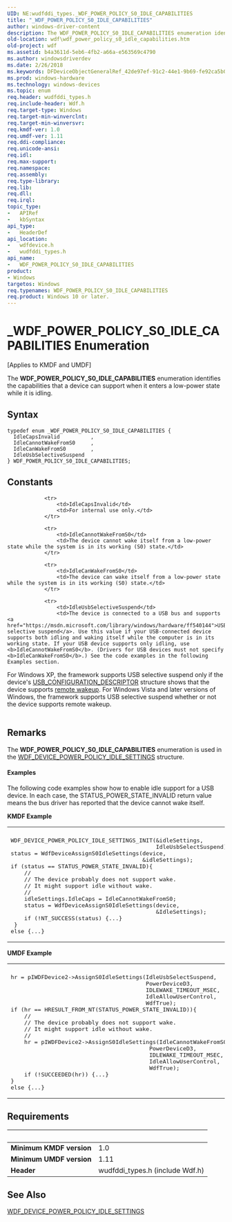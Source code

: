 ```yaml
---
UID: NE:wudfddi_types._WDF_POWER_POLICY_S0_IDLE_CAPABILITIES
title: "_WDF_POWER_POLICY_S0_IDLE_CAPABILITIES"
author: windows-driver-content
description: The WDF_POWER_POLICY_S0_IDLE_CAPABILITIES enumeration identifies the capabilities that a device can support when it enters a low-power state while it is idling.
old-location: wdf\wdf_power_policy_s0_idle_capabilities.htm
old-project: wdf
ms.assetid: b4a3611d-5eb6-4fb2-a66a-e563569c4790
ms.author: windowsdriverdev
ms.date: 2/26/2018
ms.keywords: DFDeviceObjectGeneralRef_42de97ef-91c2-44e1-9b69-fe92ca5b0edc.xml, IdleCanWakeFromS0, IdleCannotWakeFromS0, IdleCapsInvalid, IdleUsbSelectiveSuspend, WDF_POWER_POLICY_S0_IDLE_CAPABILITIES, WDF_POWER_POLICY_S0_IDLE_CAPABILITIES enumeration, _WDF_POWER_POLICY_S0_IDLE_CAPABILITIES, kmdf.wdf_power_policy_s0_idle_capabilities, wdf.wdf_power_policy_s0_idle_capabilities, wdfdevice/IdleCanWakeFromS0, wdfdevice/IdleCannotWakeFromS0, wdfdevice/IdleCapsInvalid, wdfdevice/IdleUsbSelectiveSuspend, wdfdevice/WDF_POWER_POLICY_S0_IDLE_CAPABILITIES, wudfddi_types/IdleCanWakeFromS0, wudfddi_types/IdleCannotWakeFromS0, wudfddi_types/IdleCapsInvalid, wudfddi_types/IdleUsbSelectiveSuspend, wudfddi_types/WDF_POWER_POLICY_S0_IDLE_CAPABILITIES
ms.prod: windows-hardware
ms.technology: windows-devices
ms.topic: enum
req.header: wudfddi_types.h
req.include-header: Wdf.h
req.target-type: Windows
req.target-min-winverclnt: 
req.target-min-winversvr: 
req.kmdf-ver: 1.0
req.umdf-ver: 1.11
req.ddi-compliance: 
req.unicode-ansi: 
req.idl: 
req.max-support: 
req.namespace: 
req.assembly: 
req.type-library: 
req.lib: 
req.dll: 
req.irql: 
topic_type:
-	APIRef
-	kbSyntax
api_type:
-	HeaderDef
api_location:
-	wdfdevice.h
-	wudfddi_types.h
api_name:
-	WDF_POWER_POLICY_S0_IDLE_CAPABILITIES
product:
- Windows
targetos: Windows
req.typenames: WDF_POWER_POLICY_S0_IDLE_CAPABILITIES
req.product: Windows 10 or later.
---
```


# _WDF_POWER_POLICY_S0_IDLE_CAPABILITIES Enumeration
<p class="CCE_Message">[Applies to KMDF and UMDF]

The <b>WDF_POWER_POLICY_S0_IDLE_CAPABILITIES</b> enumeration identifies the capabilities that a device can support when it enters a low-power state while it is idling.

## Syntax
```
typedef enum _WDF_POWER_POLICY_S0_IDLE_CAPABILITIES {
  IdleCapsInvalid          ,
  IdleCannotWakeFromS0     ,
  IdleCanWakeFromS0        ,
  IdleUsbSelectiveSuspend
} WDF_POWER_POLICY_S0_IDLE_CAPABILITIES;
```

## Constants

<table>
            
                <tr>
                    <td>IdleCapsInvalid</td>
                    <td>For internal use only.</td>
                </tr>
            
                <tr>
                    <td>IdleCannotWakeFromS0</td>
                    <td>The device cannot wake itself from a low-power state while the system is in its working (S0) state.</td>
                </tr>
            
                <tr>
                    <td>IdleCanWakeFromS0</td>
                    <td>The device can wake itself from a low-power state while the system is in its working (S0) state.</td>
                </tr>
            
                <tr>
                    <td>IdleUsbSelectiveSuspend</td>
                    <td>The device is connected to a USB bus and supports <a href="https://msdn.microsoft.com/library/windows/hardware/ff540144">USB selective suspend</a>. Use this value if your USB-connected device supports both idling and waking itself while the computer is in its working state. If your USB device supports only idling, use <b>IdleCannotWakeFromS0</b>. (Drivers for USB devices must not specify <b>IdleCanWakeFromS0</b>.) See the code examples in the following Examples section.

For Windows XP, the framework supports USB selective suspend only if the device's <a href="https://msdn.microsoft.com/library/windows/hardware/ff539241">USB_CONFIGURATION_DESCRIPTOR</a> structure shows that the device supports <a href="https://msdn.microsoft.com/b32375a9-0f34-474e-b3b9-7216b3d6665d">remote wakeup</a>. For Windows Vista and later versions of Windows, the framework supports USB selective suspend whether or not the device supports remote wakeup.</td>
                </tr>
</table>

## Remarks

The <b>WDF_POWER_POLICY_S0_IDLE_CAPABILITIES</b> enumeration is used in the <a href="https://msdn.microsoft.com/library/windows/hardware/ff551270">WDF_DEVICE_POWER_POLICY_IDLE_SETTINGS</a> structure. 


#### Examples

The following code examples show how to enable idle support for a USB device. In each case, the STATUS_POWER_STATE_INVALID return value means the bus driver has reported that the device cannot wake itself.

<b>KMDF Example</b>

<div class="code"><span codelanguage=""><table>
<tr>
<th></th>
</tr>
<tr>
<td>
<pre>WDF_DEVICE_POWER_POLICY_IDLE_SETTINGS_INIT(&amp;idleSettings,
                                           IdleUsbSelectSuspend);
status = WdfDeviceAssignS0IdleSettings(device,
                                       &amp;idleSettings);
if (status == STATUS_POWER_STATE_INVALID){
    //
    // The device probably does not support wake. 
    // It might support idle without wake.
    //
    idleSettings.IdleCaps = IdleCannotWakeFromS0;
    status = WdfDeviceAssignS0IdleSettings(device,
                                           &amp;IdleSettings);
    if (!NT_SUCCESS(status) {...}
 }
else {...}</pre>
</td>
</tr>
</table></span></div>
<b>UMDF Example</b>

<div class="code"><span codelanguage=""><table>
<tr>
<th></th>
</tr>
<tr>
<td>
<pre>hr = pIWDFDevice2-&gt;AssignS0IdleSettings(IdleUsbSelectSuspend,
                                        PowerDeviceD3,
                                        IDLEWAKE_TIMEOUT_MSEC,
                                        IdleAllowUserControl,
                                        WdfTrue);
if (hr == HRESULT_FROM_NT(STATUS_POWER_STATE_INVALID)){
    //
    // The device probably does not support wake. 
    // It might support idle without wake.
    //
    hr = pIWDFDevice2-&gt;AssignS0IdleSettings(IdleCannotWakeFromS0,
                                         PowerDeviceD3,
                                         IDLEWAKE_TIMEOUT_MSEC,
                                         IdleAllowUserControl,
                                         WdfTrue);
    if (!SUCCEEDED(hr)) {...}
}
else {...}</pre>
</td>
</tr>
</table></span></div>

## Requirements
| &nbsp; | &nbsp; |
| ---- |:---- |
| **Minimum KMDF version** | 1.0 |
| **Minimum UMDF version** | 1.11 |
| **Header** | wudfddi_types.h (include Wdf.h) |

## See Also

<a href="https://msdn.microsoft.com/library/windows/hardware/ff551270">WDF_DEVICE_POWER_POLICY_IDLE_SETTINGS</a>